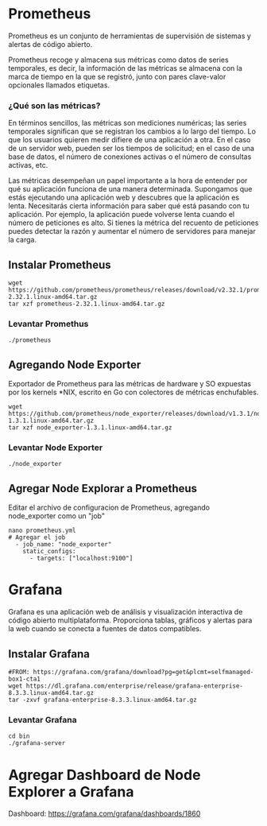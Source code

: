 # Prometheus

Prometheus es un conjunto de herramientas de supervisión de sistemas y alertas de código abierto.

Prometheus recoge y almacena sus métricas como datos de series temporales, es decir, la información de las métricas se almacena con la marca de tiempo en la que se registró, junto con pares clave-valor opcionales llamados etiquetas.

### ¿Qué son las métricas?

En términos sencillos, las métricas son mediciones numéricas; las series temporales significan que se registran los cambios a lo largo del tiempo. Lo que los usuarios quieren medir difiere de una aplicación a otra. En el caso de un servidor web, pueden ser los tiempos de solicitud; en el caso de una base de datos, el número de conexiones activas o el número de consultas activas, etc.

Las métricas desempeñan un papel importante a la hora de entender por qué su aplicación funciona de una manera determinada. Supongamos que estás ejecutando una aplicación web y descubres que la aplicación es lenta. Necesitarás cierta información para saber qué está pasando con tu aplicación. Por ejemplo, la aplicación puede volverse lenta cuando el número de peticiones es alto. Si tienes la métrica del recuento de peticiones puedes detectar la razón y aumentar el número de servidores para manejar la carga. 

## Instalar Prometheus
```
wget https://github.com/prometheus/prometheus/releases/download/v2.32.1/prometheus-2.32.1.linux-amd64.tar.gz
tar xzf prometheus-2.32.1.linux-amd64.tar.gz
```
### Levantar Promethus
```
./prometheus
```

## Agregando Node Exporter
Exportador de Prometheus para las métricas de hardware y SO expuestas por los kernels *NIX, escrito en Go con colectores de métricas enchufables.

```
wget https://github.com/prometheus/node_exporter/releases/download/v1.3.1/node_exporter-1.3.1.linux-amd64.tar.gz
tar xzf node_exporter-1.3.1.linux-amd64.tar.gz
```

### Levantar Node Exporter
```
./node_exporter
```

## Agregar Node Explorar a Prometheus
Editar el archivo de configuracion de Prometheus, agregando node_exporter como un "job"
```
nano prometheus.yml
# Agregar el job
  - job_name: "node_exporter"
    static_configs:
      - targets: ["localhost:9100"]
```

# Grafana
Grafana es una aplicación web de análisis y visualización interactiva de código abierto multiplataforma. Proporciona tablas, gráficos y alertas para la web cuando se conecta a fuentes de datos compatibles.
## Instalar Grafana
```
#FROM: https://grafana.com/grafana/download?pg=get&plcmt=selfmanaged-box1-cta1
wget https://dl.grafana.com/enterprise/release/grafana-enterprise-8.3.3.linux-amd64.tar.gz
tar -zxvf grafana-enterprise-8.3.3.linux-amd64.tar.gz
```

### Levantar Grafana
```
cd bin
./grafana-server
```

# Agregar Dashboard de Node Explorer a Grafana
Dashboard: https://grafana.com/grafana/dashboards/1860
